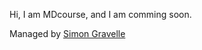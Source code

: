 Hi, I am MDcourse, and I am comming soon.

Managed by [Simon Gravelle](https://github.com/simongravelle)

